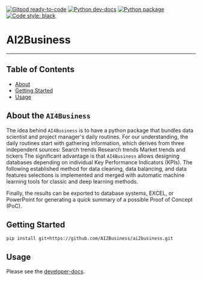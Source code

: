 [![Gitpod ready-to-code](https://img.shields.io/badge/Gitpod-ready--to--code-blue?logo=gitpod)](https://gitpod.io/#https://github.com/AI2Business/ai2business)
[![Python dev-docs](https://github.com/AI2Business/ai2business/workflows/Python%20docs/badge.svg?branch=main)](https://ai2business.github.io/ai2business/dev/)
[![Python package](https://github.com/AI2Business/ai2business/workflows/Python%20package/badge.svg?branch=main)](https://github.com/AI2Business/ai2business/actions?query=workflow%3A%22Python+package%22)
[![Code style: black](https://img.shields.io/badge/code%20style-black-000000.svg)](https://github.com/psf/black)

# AI2Business
---


## Table of Contents

- [About](#about)
- [Getting Started](#getting_started)
- [Usage](#usage)


## About the `AI4Business`  <a name = "about"></a>

The idea behind  `AI4Business` is to have a python package that bundles data scientist and project manager's daily routines. For our understanding, the daily routines start with gathering information, which derives from three independent sources:
Search trends
Research trends
Market trends and tickers
The significant advantage is that `AI4Business` allows designing databases depending on individual Key Performance Indicators (KPIs). The following established method for data cleaning, data balancing, and data features selections is implemented and merged with automatic machine learning tools for classic and deep learning methods.

Finally, the results can be exported to database systems, EXCEL, or PowerPoint for generating a quick summary of a possible Proof of Concept (PoC).

## Getting Started  <a name = "getting_started"></a>

```shell
pip install git+https://github.com/AI2Business/ai2business.git
```


## Usage <a name = "usage"></a>

Please see the [developer-docs](https://ai2business.github.io/ai2business/dev/).